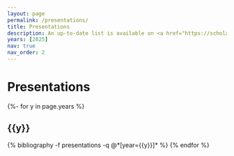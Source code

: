```yaml
---
layout: page
permalink: /presentations/
title: Presentations
description: An up-to-date list is available on <a href="https://scholar.google.com/citations?user=Lmwd5akAAAAJ&hl=en" target="_blank">Google Scholar</a>.
years: [2025]
nav: true
nav_order: 2
---
```

<div class="publications">


<h1>Presentations</h1>
{%- for y in page.years %}
  <h2 class="year">{{y}}</h2>
  {% bibliography -f presentations -q @*[year={{y}}]* %}
{% endfor %}

</div>
